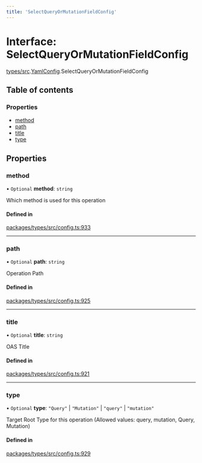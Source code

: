 ```yaml
---
title: 'SelectQueryOrMutationFieldConfig'
---
```


# Interface: SelectQueryOrMutationFieldConfig

[types/src](../modules/types_src).[YamlConfig](../modules/types_src.YamlConfig).SelectQueryOrMutationFieldConfig

## Table of contents

### Properties

- [method](types_src.YamlConfig.SelectQueryOrMutationFieldConfig#method)
- [path](types_src.YamlConfig.SelectQueryOrMutationFieldConfig#path)
- [title](types_src.YamlConfig.SelectQueryOrMutationFieldConfig#title)
- [type](types_src.YamlConfig.SelectQueryOrMutationFieldConfig#type)

## Properties

### method

• `Optional` **method**: `string`

Which method is used for this operation

#### Defined in

[packages/types/src/config.ts:933](https://github.com/Urigo/graphql-mesh/blob/master/packages/types/src/config.ts#L933)

___

### path

• `Optional` **path**: `string`

Operation Path

#### Defined in

[packages/types/src/config.ts:925](https://github.com/Urigo/graphql-mesh/blob/master/packages/types/src/config.ts#L925)

___

### title

• `Optional` **title**: `string`

OAS Title

#### Defined in

[packages/types/src/config.ts:921](https://github.com/Urigo/graphql-mesh/blob/master/packages/types/src/config.ts#L921)

___

### type

• `Optional` **type**: ``"Query"`` \| ``"Mutation"`` \| ``"query"`` \| ``"mutation"``

Target Root Type for this operation (Allowed values: query, mutation, Query, Mutation)

#### Defined in

[packages/types/src/config.ts:929](https://github.com/Urigo/graphql-mesh/blob/master/packages/types/src/config.ts#L929)
